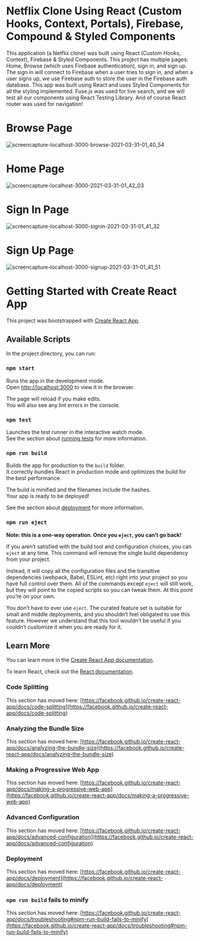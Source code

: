 # Netflix Clone Using React (Custom Hooks, Context, Portals), Firebase, Compound & Styled Components

This application (a Netflix clone) was built using React (Custom Hooks, Context), Firebase & Styled Components. This project has multiple pages: Home, Browse (which uses Firebase authentication), sign in, and sign up. The sign in will connect to Firebase when a user tries to sign in, and when a user signs up, we use Firebase auth to store the user in the Firebase auth database. This app was built using React and uses Styled Components for all the styling implemented. Fuse.js was used for live search, and we will test all our components using React Testing Library. And of course React router was used for navigation!

# Browse Page
![screencapture-localhost-3000-browse-2021-03-31-01_40_54](https://user-images.githubusercontent.com/54131236/112990427-8b332580-91c2-11eb-8e89-91703fc43953.png)

# Home Page
![screencapture-localhost-3000-2021-03-31-01_42_03](https://user-images.githubusercontent.com/54131236/112990451-925a3380-91c2-11eb-807c-b227d750aea9.png)

# Sign In Page
![screencapture-localhost-3000-signin-2021-03-31-01_41_32](https://user-images.githubusercontent.com/54131236/112990459-938b6080-91c2-11eb-9d43-879250cb22b7.png)

# Sign Up Page
![screencapture-localhost-3000-signup-2021-03-31-01_41_51](https://user-images.githubusercontent.com/54131236/112990463-94bc8d80-91c2-11eb-934c-26afcc857ef1.png)


# Getting Started with Create React App

This project was bootstrapped with [Create React App](https://github.com/facebook/create-react-app).

## Available Scripts

In the project directory, you can run:

### `npm start`

Runs the app in the development mode.\
Open [http://localhost:3000](http://localhost:3000) to view it in the browser.

The page will reload if you make edits.\
You will also see any lint errors in the console.

### `npm test`

Launches the test runner in the interactive watch mode.\
See the section about [running tests](https://facebook.github.io/create-react-app/docs/running-tests) for more information.

### `npm run build`

Builds the app for production to the `build` folder.\
It correctly bundles React in production mode and optimizes the build for the best performance.

The build is minified and the filenames include the hashes.\
Your app is ready to be deployed!

See the section about [deployment](https://facebook.github.io/create-react-app/docs/deployment) for more information.

### `npm run eject`

**Note: this is a one-way operation. Once you `eject`, you can’t go back!**

If you aren’t satisfied with the build tool and configuration choices, you can `eject` at any time. This command will remove the single build dependency from your project.

Instead, it will copy all the configuration files and the transitive dependencies (webpack, Babel, ESLint, etc) right into your project so you have full control over them. All of the commands except `eject` will still work, but they will point to the copied scripts so you can tweak them. At this point you’re on your own.

You don’t have to ever use `eject`. The curated feature set is suitable for small and middle deployments, and you shouldn’t feel obligated to use this feature. However we understand that this tool wouldn’t be useful if you couldn’t customize it when you are ready for it.

## Learn More

You can learn more in the [Create React App documentation](https://facebook.github.io/create-react-app/docs/getting-started).

To learn React, check out the [React documentation](https://reactjs.org/).

### Code Splitting

This section has moved here: [https://facebook.github.io/create-react-app/docs/code-splitting](https://facebook.github.io/create-react-app/docs/code-splitting)

### Analyzing the Bundle Size

This section has moved here: [https://facebook.github.io/create-react-app/docs/analyzing-the-bundle-size](https://facebook.github.io/create-react-app/docs/analyzing-the-bundle-size)

### Making a Progressive Web App

This section has moved here: [https://facebook.github.io/create-react-app/docs/making-a-progressive-web-app](https://facebook.github.io/create-react-app/docs/making-a-progressive-web-app)

### Advanced Configuration

This section has moved here: [https://facebook.github.io/create-react-app/docs/advanced-configuration](https://facebook.github.io/create-react-app/docs/advanced-configuration)

### Deployment

This section has moved here: [https://facebook.github.io/create-react-app/docs/deployment](https://facebook.github.io/create-react-app/docs/deployment)

### `npm run build` fails to minify

This section has moved here: [https://facebook.github.io/create-react-app/docs/troubleshooting#npm-run-build-fails-to-minify](https://facebook.github.io/create-react-app/docs/troubleshooting#npm-run-build-fails-to-minify)
